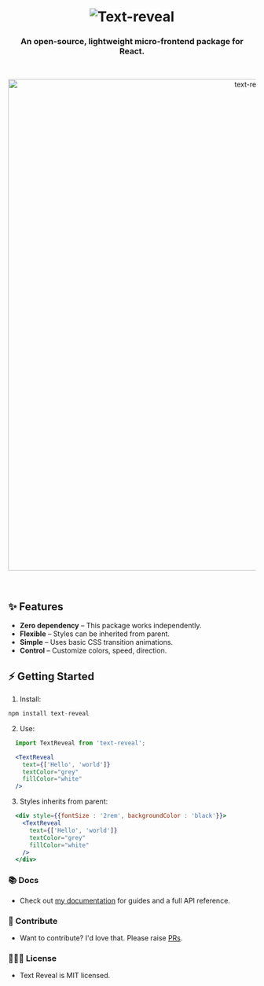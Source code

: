 <h1 align="center">
<img src='https://raw.githubusercontent.com/Raj00377/text-reveal/update/readme/assets/text-reveal-with-bg.png' alt='Text-reveal' />
</h1>
<h3 align="center">
  An open-source, lightweight micro-frontend package for React.
</h3>
<br/>
<p align="center">
    <img src="https://raw.githubusercontent.com/Raj00377/text-reveal/update/readme/assets/ScreenRecording2024-05-14at8.21.14PM-ezgif.com-video-to-gif-converter.gif" width="1000" alt="text-reveal-gif" />
</p>

<br>

✨ Features 
---------------

* **Zero dependency** – This package works independently.
* **Flexible** – Styles can be inherited from parent.
* **Simple** – Uses basic CSS transition animations.
* **Control** – Customize colors, speed, direction.

⚡️ Getting Started
---------------

1. Install:
  ```jsx
  npm install text-reveal
  ```

2. Use:
```jsx
  import TextReveal from 'text-reveal';

  <TextReveal 
    text={['Hello', 'world']} 
    textColor="grey" 
    fillColor="white" 
  />
```

3. Styles inherits from parent:
```jsx
  <div style={{fontSize : '2rem', backgroundColor : 'black'}}>
    <TextReveal 
      text={['Hello', 'world']} 
      textColor="grey" 
      fillColor="white" 
    />
  </div>
```

### 📚 Docs

- Check out [my documentation](https://text-reveal.web.app) for guides and a full API reference.

### 💎 Contribute

- Want to contribute? I'd love that. Please raise [PRs](https://github.com/Raj00377/text-reveal/pulls).

### 👩🏻‍⚖️ License

- Text Reveal is MIT licensed.